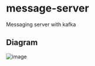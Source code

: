 # message-server

Messaging server with kafka

## Diagram
![image](https://user-images.githubusercontent.com/24697270/128584110-a2056fdb-337f-486d-aae0-4c9ea8e31bdd.png)
